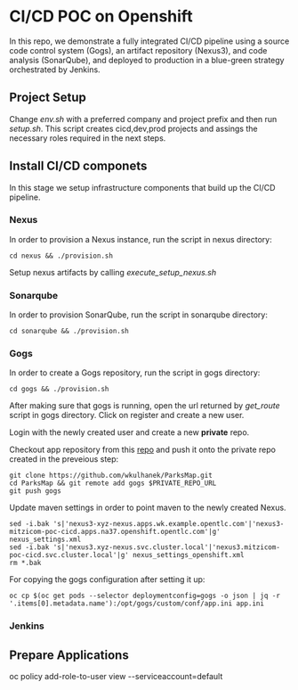 # CI/CD POC on Openshift

In this repo, we demonstrate a fully integrated CI/CD pipeline using a source code control system (Gogs), an artifact repository (Nexus3), and code analysis (SonarQube), and deployed to production in a blue-green strategy orchestrated by Jenkins.

## Project Setup
Change *env.sh* with a preferred company and project prefix and then run *setup.sh*. This script creates cicd,dev,prod projects and assings the necessary roles required in the next steps.

## Install CI/CD componets
In this stage we setup infrastructure components that build up the CI/CD pipeline.

### Nexus
In order to provision a Nexus instance, run the script in nexus directory:
```
cd nexus && ./provision.sh
```

Setup nexus artifacts by calling *execute_setup_nexus.sh*

### Sonarqube
In order to provision SonarQube, run the script in sonarqube directory:
```
cd sonarqube && ./provision.sh
```

### Gogs
In order to create a Gogs repository, run the script in gogs directory:
```
cd gogs && ./provision.sh
```

After making sure that gogs is running, open the url returned by *get_route* script in gogs directory. Click on register and create a new user.

Login with the newly created user and create a new **private** repo. 

Checkout app repository from this [repo](https://github.com/wkulhanek/ParksMap.git) and push it onto the private repo created in the preveious step:

```
git clone https://github.com/wkulhanek/ParksMap.git
cd ParksMap && git remote add gogs $PRIVATE_REPO_URL
git push gogs
```

Update maven settings in order to point maven to the newly created Nexus.
```
sed -i.bak 's|'nexus3-xyz-nexus.apps.wk.example.opentlc.com'|'nexus3-mitzicom-poc-cicd.apps.na37.openshift.opentlc.com'|g' nexus_settings.xml
sed -i.bak 's|'nexus3.xyz-nexus.svc.cluster.local'|'nexus3.mitzicom-poc-cicd.svc.cluster.local'|g' nexus_settings_openshift.xml
rm *.bak
```




For copying the gogs configuration after setting it up:
```
oc cp $(oc get pods --selector deploymentconfig=gogs -o json | jq -r '.items[0].metadata.name'):/opt/gogs/custom/conf/app.ini app.ini
```


### Jenkins

## Prepare Applications

oc policy add-role-to-user view --serviceaccount=default



